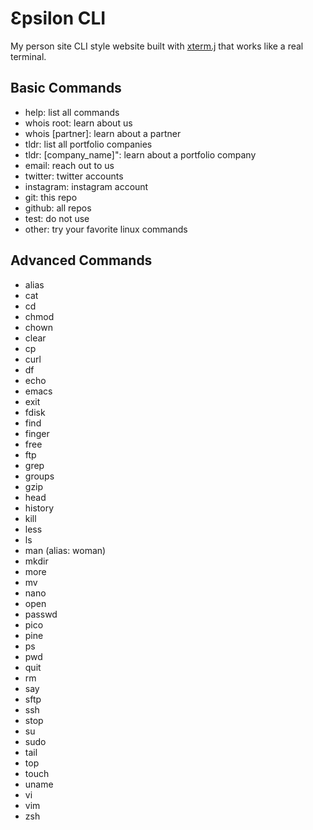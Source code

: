 # Ɛpsilon CLI
My person site CLI style website built with [xterm.j](https://xtermjs.org/) that works like a real terminal.

## Basic Commands
  - help: list all commands
  - whois root: learn about us
  - whois [partner]: learn about a partner
  - tldr: list all portfolio companies
  - tldr: [company_name]": learn about a portfolio company
  - email: reach out to us
  - twitter: twitter accounts
  - instagram: instagram account
  - git: this repo
  - github: all repos
  - test: do not use
  - other: try your favorite linux commands

## Advanced Commands
 - alias
 - cat
 - cd
 - chmod
 - chown
 - clear
 - cp
 - curl
 - df
 - echo
 - emacs
 - exit
 - fdisk
 - find
 - finger
 - free
 - ftp
 - grep
 - groups
 - gzip
 - head
 - history
 - kill
 - less
 - ls
 - man (alias: woman)
 - mkdir
 - more
 - mv
 - nano
 - open
 - passwd
 - pico
 - pine
 - ps
 - pwd
 - quit
 - rm
 - say
 - sftp
 - ssh
 - stop
 - su
 - sudo
 - tail
 - top
 - touch
 - uname
 - vi
 - vim
 - zsh

